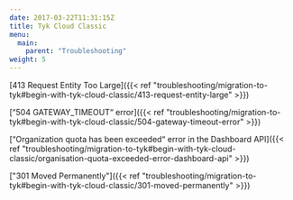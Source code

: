 ```yaml
---
date: 2017-03-22T11:31:15Z
title: Tyk Cloud Classic
menu: 
  main:
    parent: "Troubleshooting"
weight: 5
---
```


[413 Request Entity Too Large]({{< ref "troubleshooting/migration-to-tyk#begin-with-tyk-cloud-classic/413-request-entity-large" >}})

[“504 GATEWAY_TIMEOUT“ error]({{< ref "troubleshooting/migration-to-tyk#begin-with-tyk-cloud-classic/504-gateway-timeout-error" >}})

[“Organization quota has been exceeded“ error in the Dashboard API]({{< ref "troubleshooting/migration-to-tyk#begin-with-tyk-cloud-classic/organisation-quota-exceeded-error-dashboard-api" >}})

["301 Moved Permanently"]({{< ref "troubleshooting/migration-to-tyk#begin-with-tyk-cloud-classic/301-moved-permanently" >}})
